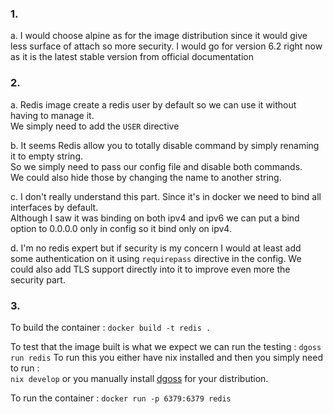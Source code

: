 ### 1.

a. I would choose alpine as for the image distribution since it would give less surface of attach so more security. 
   I would go for version 6.2 right now as it is the latest stable version from official documentation

### 2. 
a. Redis image create a redis user by default so we can use it without having to manage it.  
   We simply need to add the `USER` directive

b. It seems Redis allow you to totally disable command by simply renaming it to empty string.   
   So we simply need to pass our config file and disable both commands.   
   We could also hide those by changing the name to another string. 

c. I don't really understand this part. Since it's in docker we need to bind all interfaces by default.   
   Although I saw it was binding on both ipv4 and ipv6 we can put a bind option to 0.0.0.0 only in config so it bind only on ipv4. 

d. I'm no redis expert but if security is my concern I would at least add some authentication on it using `requirepass` directive in the config. 
   We could also add TLS support directly into it to improve even more the security part. 

### 3.
To build the container : 
`docker build -t redis .`

To test that the image built is what we expect we can run the testing : 
`dgoss run redis`
To run this you either have nix installed and then you simply need to run :  
`nix develop`
or you manually install [dgoss](https://github.com/goss-org/goss/tree/master/extras/dgoss) for your distribution. 

To run the container : 
`docker run -p 6379:6379 redis`



